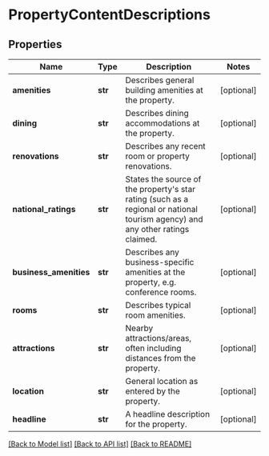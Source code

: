 # PropertyContentDescriptions

## Properties
Name | Type | Description | Notes
------------ | ------------- | ------------- | -------------
**amenities** | **str** | Describes general building amenities at the property. | [optional] 
**dining** | **str** | Describes dining accommodations at the property. | [optional] 
**renovations** | **str** | Describes any recent room or property renovations. | [optional] 
**national_ratings** | **str** | States the source of the property&#39;s star rating (such as a regional or national tourism agency) and any other ratings claimed. | [optional] 
**business_amenities** | **str** | Describes any business-specific amenities at the property, e.g. conference rooms. | [optional] 
**rooms** | **str** | Describes typical room amenities. | [optional] 
**attractions** | **str** | Nearby attractions/areas, often including distances from the property. | [optional] 
**location** | **str** | General location as entered by the property. | [optional] 
**headline** | **str** | A headline description for the property. | [optional] 

[[Back to Model list]](../README.md#documentation-for-models) [[Back to API list]](../README.md#documentation-for-api-endpoints) [[Back to README]](../README.md)


